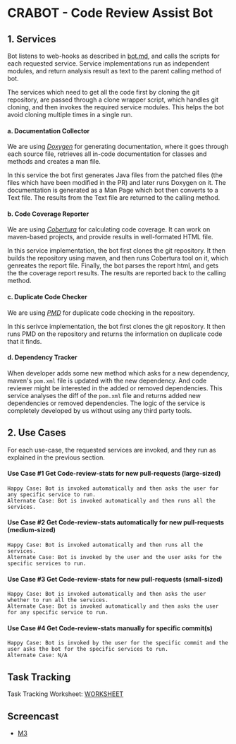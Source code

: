 # CRABOT - Code Review Assist Bot

## 1. Services
Bot listens to web-hooks as described in [bot.md](https://github.ncsu.edu/uverma/crabot/blob/master/bot.md#bot-platform), and calls the scripts for each requested service. Service implementations run as independent modules, and return analysis result as text to the parent calling method of bot.

The services which need to get all the code first by cloning the git repository, are passed through a clone wrapper script, which handles git cloning, and then invokes the required service modules. This helps the bot avoid cloning multiple times in a single run. 


#### a. Documentation Collector

We are using [*Doxygen*](http://www.stack.nl/~dimitri/doxygen/) for generating documentation, where it goes through each source file, retrieves all in-code documentation for classes and methods and creates a man file. 

In this service the bot first generates Java files from the patched files (the files which have been modified in the PR) and later runs Doxygen on it. The documentation is generated as a Man Page which bot then converts to a Text file. The results from the Text file are returned to the calling method.

#### b. Code Coverage Reporter

We are using [*Cobertura*](http://cobertura.github.io/cobertura/) for calculating code coverage. It can work on maven-based projects, and provide results in well-formated HTML file.

In this service implementation, the bot first clones the git repository. It then builds the repository using maven, and then runs Cobertura tool on it, which genreates the report file.
Finally, the bot parses the report html, and gets the the coverage report results. The results are reported back to the calling method.

#### c. Duplicate Code Checker

We are using [*PMD*](https://pmd.github.io/) for duplicate code checking in the repository. 

In this serivce implementation, the bot first clones the git repository. It then runs PMD on the repository and returns the information on duplicate code that it finds.

#### d. Dependency Tracker

When developer adds some new method which asks for a new dependency, maven's `pom.xml` file is updated with the new dependency.
And code reviewer might be interested in the added or removed dependencies. This service analyses the diff of the `pom.xml` file and returns added new dependencies or removed dependencies. The logic of the service is completely developed by us without using any third party tools.


## 2. Use Cases

For each use-case, the requested services are invoked, and they run as explained in the previous section.

#### Use Case #1 Get Code-review-stats for new pull-requests (large-sized)

	Happy Case: Bot is invoked automatically and then asks the user for any specific service to run.
	Alternate Case: Bot is invoked automatically and then runs all the services. 


#### Use Case #2 Get Code-review-stats automatically for new pull-requests (medium-sized) 

	Happy Case: Bot is invoked automatically and then runs all the services. 
	Alternate Case: Bot is invoked by the user and the user asks for the specific services to run. 


#### Use Case #3 Get Code-review-stats for new pull-requests (small-sized) 

	Happy Case: Bot is invoked automatically and then asks the user whether to run all the services. 
	Alternate Case: Bot is invoked automatically and then asks the user for any specific service to run.


#### Use Case #4 Get Code-review-stats manually for specific commit(s)

	Happy Case: Bot is invoked by the user for the specific commit and the user asks the bot for the specific services to run. 
	Alternate Case: N/A


## Task Tracking

Task Tracking Worksheet: [WORKSHEET](WORKSHEET.md)

## Screencast

+ [M3](https://youtu.be/18pHTRU9gbY)

